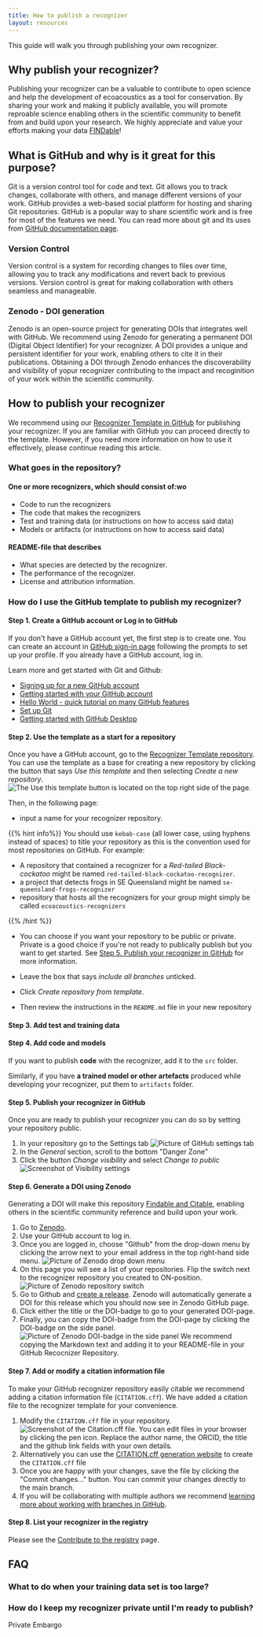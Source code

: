 ```yaml
---
title: How to publish a recognizer
layout: resources
---
```


This guide will walk you through publishing your own recognizer.

## Why publish your recognizer?

Publishing your recognizer can be a valuable to contribute to open science and help the development of ecoacoustics
as a tool for conservation. 
By sharing your work and making it publicly available, you will promote reproable science enabling others in the
scientific community to benefit from and build upon your research.
We highly appreciate and value your efforts making your data [FINDable](https://ardc.edu.au/resource/fair-data/)! 

## What is GitHub and why is it great for this purpose?

Git is a version control tool for code and text. Git allows you to track changes, collaborate with others, and manage different versions of your work. GitHub provides a web-based social platform for hosting and sharing Git repositories. GitHub is a popular way to share scientific work and is free for most of the features we need. You can read more about git and its uses from [GitHub documentation page](https://docs.github.com/en/get-started/using-git/about-git).

### Version Control

Version control is a system for recording changes to files over time, allowing you to track any modifications and
revert back to previous versions. Version control is great for making collaboration with others seamless and
manageable.

### Zenodo - DOI generation

Zenodo is an open-source project for generating DOIs that integrates well with GitHub. We recommend using Zenodo for
generating a permanent DOI (Digital Object Identifier) for your recognizer. A DOI provides a unique and persistent
identifier for your work, enabling others to cite it in their publications. Obtaining a DOI through Zenodo enhances
the discoverability and visibility of yopur recognizer contributing to the impact and recoginition of your work
within the scientific community.

## How to publish your recognizer

We recommend using our [Recognizer Template in GitHub](https://github.com/ecoacoustics/recognizer-template) for
publishing your recognizer. If you are familiar with GitHub you can proceed directly to the template. However, if you
need more information on how to use it effectively, please continue reading this article.

### What goes in the repository?

#### One or more recognizers, which should consist of:wo
- Code to run the recognizers
- The code that makes the recognizers
- Test and training data (or instructions on how to access said data)
- Models or artifacts (or instructions on how to access said data)

#### README-file that describes

- What species are detected by the recognizer.
- The performance of the recognizer.
- License and attribution information.

### How do I use the GitHub template to publish my recognizer?

#### Step 1.  Create a GitHub account or Log in to GitHub

If you don't have a GitHub account yet,  the first step is to create one. You can create an account in
[GitHub sign-in page](https://github.com/signup) following the prompts to set up your profile. If you already have a
GitHub account, log in. 

Learn more and get started with Git and Github:
- [Signing up for a new GitHub account](https://docs.github.com/en/get-started/signing-up-for-github/signing-up-for-a-new-github-account)
- [Getting started with your GitHub account](https://docs.github.com/en/get-started/onboarding/getting-started-with-your-github-account)
- [Hello World - quick tutorial on many GitHub features](https://docs.github.com/en/get-started/quickstart/hello-world)
- [Set up Git](https://docs.github.com/en/get-started/quickstart/set-up-git)
- [Getting started with GitHub Desktop](https://docs.github.com/en/desktop/installing-and-configuring-github-desktop/overview/getting-started-with-github-desktop)

#### Step 2. Use the template as a start for a repository

Once you have a GitHub account, go to the [Recognizer Template repository](https://github.com/ecoacoustics/recognizer-template). You can use the template as a base for creating a new repository by clicking the button that says _Use this template_ and then selecting _Create a new repository_.  
![The Use this template button is located on the top right side of the page.](github-use-template.png)

Then, in the following page:

- input a name for your recognizer repository. 
 
{{% hint info%}}
You should use `kebab-case` (all lower case, using hyphens instead of spaces) to title your repository as this is the convention used for most repositories on GitHub. For example:

- A repository that contained a recognizer for a _Red-tailed Black-cockatoo_ might be named `red-tailed-black-cockatoo-recognizer`.
- a project that detects frogs in SE Queensland might be named `se-queensland-frogs-recognizer`
- repository that hosts all the recognizers for your group might simply be called `ecoacoustics-recognizers`

{{% /hint %}}
   
- You can choose if you want your repository to be public or private. Private is a good choice if you're not ready to
publically publish but you want to get started. See
[Step 5. Publish your recognizer in GitHub](#step-5-publish-your-recognizer-in-github) for more information.
 
- Leave the box that says _include all branches_ unticked.
- Click _Create repository from template_. 
- Then review the instructions in the `README.md` file in your new repository

#### Step 3. Add test and training data

#### Step 4. Add code and models
If you want to publish __code__ with the recognizer, add it to the `src` folder.

Similarly, if you have __a trained model or other artefacts__ produced while developing your recognizer,
put them to `artifacts` folder.

#### Step 5. Publish your recognizer in GitHub
Once you are ready to publish your recognizer you can do so by setting your repository public. 
1. In your repository go to the Settings tab
![Picture of GitHub settings tab](github-settings-tab.png)
2. In the _General_ section, scroll to the bottom "Danger Zone"
3. Click the button _Change visibility_ and select _Change to public_
![Screenshot of Visibility settings](github-change-visibility.png)

#### Step 6. Generate a DOI using Zenodo

Generating a DOI will make this repository [Findable and Citable](https://ardc.edu.au/resource/fair-data/),
enabling others in the scientific community reference and build upon your work.

1. Go to [Zenodo](https://zenodo.org/login).
2. Use your GitHub account to log in.
3. Once you are logged in, choose "Github" from the drop-down menu by clicking the arrow next to your email address
in the top right-hand side menu. 
![Picture of Zenodo drop down menu](zenodo-github-page.png)
4. On this page you will see a list of your repositories. Flip the switch next to the recognizer repository you
created to ON-position.
![Picture of Zenodo repository switch](zenodo-repo-switch.png)
5. Go to Github and [create a release](https://docs.github.com/en/repositories/releasing-projects-on-github/managing-releases-in-a-repository).
Zenodo will automatically generate a DOI for this release which you should now see in Zenodo GitHub page. 
6. Click either the title or the DOI-badge to go to your generated DOI-page. 
7. Finally, you can copy the DOI-badge from the DOI-page by clicking the DOI-badge on the side panel.
![Picture of Zenodo DOI-badge in the side panel](zenodo-doi-badge.png)
We recommend copying the Markdown text and adding it to your README-file in your GitHub Recocnizer Repository.

#### Step 7. Add or modify a citation information file

To make your GitHub recognizer repository easily citable we recommend adding a citation information file (`CITATION.cff`).  We have added a citation file to the recognizer template for your convenience. 

1. Modify the `CITATION.cff` file in your repository.
![Screenshot of the Citation.cff file.](citation-file-edit.png)
You can edit files in your browser by clicking the pen icon.
Replace the author name, the ORCID, the title and the github link fields with your own details.
2. Alternatively you can use the
[CITATION.cff generation website](https://citation-file-format.github.io/cff-initializer-javascript/#/) to create the
`CITATION.cff` file  
3. Once you are happy with your changes, save the file by clicking
the "Commit changes..." button. You can commit your changes directly to the main branch. 
4. If you will be collaborating with multiple authors we recommend [learning more about working with branches in GitHub](https://docs.github.com/en/pull-requests/collaborating-with-pull-requests/proposing-changes-to-your-work-with-pull-requests/about-branches). 

#### Step 8. List your recognizer in the registry
Please see the [Contribute to the registry](/resources/registry/contribute/) page. 

## FAQ

### What to do when your training data set is too large?

### How do I keep my recognizer private until I'm ready to publish?

Private Embargo 
